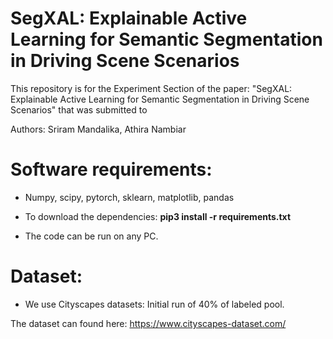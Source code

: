 # SegXAL: Explainable Active Learning for Semantic Segmentation in Driving Scene Scenarios

This repository is for the Experiment Section of the paper: "SegXAL: Explainable Active Learning for Semantic Segmentation in Driving Scene Scenarios" that was submitted to 

Authors: Sriram Mandalika, Athira Nambiar

# Software requirements:
- Numpy, scipy, pytorch, sklearn, matplotlib, pandas

- To download the dependencies: **pip3 install -r requirements.txt**

- The code can be run on any PC.

# Dataset: 
- We use Cityscapes datasets: Initial run of 40% of labeled pool.

The dataset can found here: https://www.cityscapes-dataset.com/


